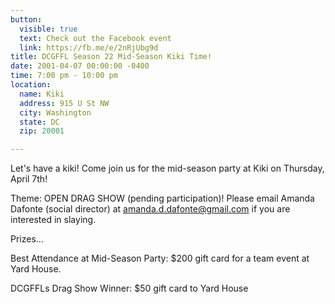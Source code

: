 ```yaml
---
button:
  visible: true
  text: Check out the Facebook event
  link: https://fb.me/e/2nRjUbg9d
title: DCGFFL Season 22 Mid-Season Kiki Time!
date: 2001-04-07 00:00:00 -0400
time: 7:00 pm - 10:00 pm
location:
  name: Kiki
  address: 915 U St NW
  city: Washington
  state: DC
  zip: 20001

---
```

Let's have a kiki! Come join us for the mid-season party at Kiki on Thursday, April 7th!

Theme: OPEN DRAG SHOW (pending participation)! Please email Amanda Dafonte (social director) at amanda.d.dafonte@gmail.com if you are interested in slaying.

Prizes…

Best Attendance at Mid-Season Party: $200 gift card for a team event at Yard House.

DCGFFLs Drag Show Winner: $50 gift card to Yard House